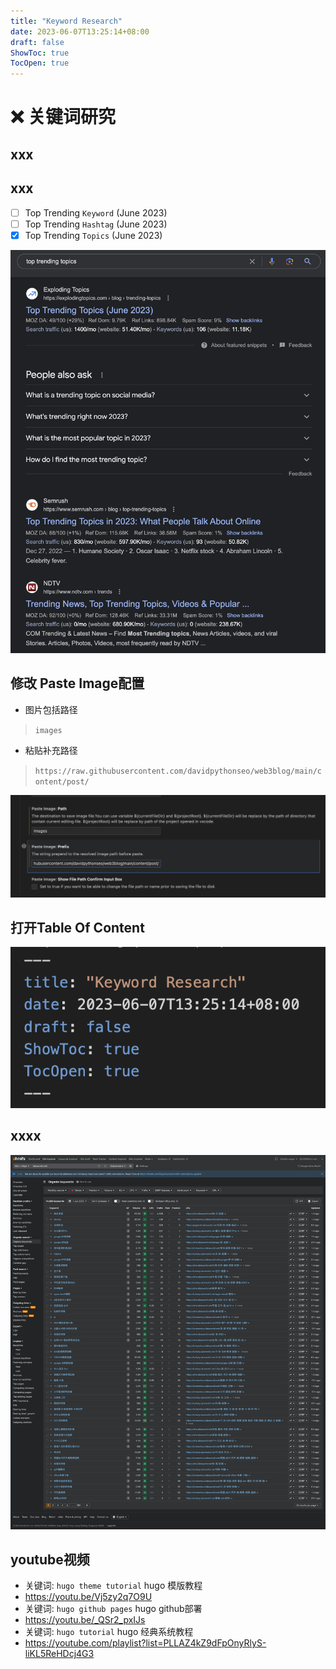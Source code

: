 ```yaml
---
title: "Keyword Research"
date: 2023-06-07T13:25:14+08:00
draft: false
ShowToc: true
TocOpen: true
---
```


# :x: 关键词研究

## xxx
## xxx

- [ ] Top Trending `Keyword`  (June 2023)
- [ ] Top Trending `Hashtag`  (June 2023)
- [x] Top Trending `Topics`   (June 2023)

![](https://raw.githubusercontent.com/davidpythonseo/web3blog/main/content/post/images/trending-topics.png)

## 修改 Paste Image配置
- 图片包括路径 
> `images`
- 粘贴补充路径 
> `https://raw.githubusercontent.com/davidpythonseo/web3blog/main/content/post/`

![](https://raw.githubusercontent.com/davidpythonseo/web3blog/main/content/post/images/vscode图片修改.png)

## 打开Table Of Content

![](https://raw.githubusercontent.com/davidpythonseo/web3blog/main/content/post/images/toc.png)

## xxxx


![](https://raw.githubusercontent.com/davidpythonseo/web3blog/main/content/post/images/ahref-test.png)

## youtube视频

- 关键词: `hugo theme tutorial` hugo 模版教程
- https://youtu.be/Vj5zy2q7O9U
- 关键词: `hugo github pages` hugo github部署
- https://youtu.be/_QSr2_pxIJs
- 关键词: `hugo tutorial` hugo 经典系统教程
- https://youtube.com/playlist?list=PLLAZ4kZ9dFpOnyRlyS-liKL5ReHDcj4G3
